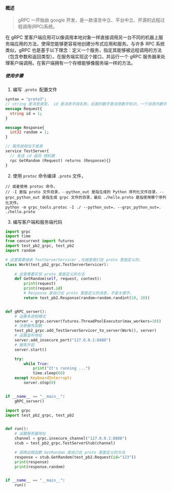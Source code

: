 #### 概述

> gRPC 一开始由 google 开发，是一款语言中立、平台中立、开源的远程过程调用(RPC)系统。

在 gRPC 里客户端应用可以像调用本地对象一样直接调用另一台不同的机器上服务端应用的方法，使得您能够更容易地创建分布式应用和服务。与许多 RPC 系统类似，gRPC 也是基于以下理念：定义一个服务，指定其能够被远程调用的方法（包含参数和返回类型）。在服务端实现这个接口，并运行一个 gRPC 服务器来处理客户端调用。在客户端拥有一个存根能够像服务端一样的方法。

##### 使用步骤

1. 编写 `.proto `配置文件

```protobuf
syntax = "proto3";
// string 是消息类型， id 是消息字段名称，后面的数字是消息数字标识。一个消息内数字标识是唯一的。
message Request{
  string id = 1;
}

message Response{
  int32 random = 1;
}

// 服务就相当于是类
service TestServer{
  // 发送 id 返回 随机数
  rpc GetRandom (Request) returns (Response){}
}
```

2. 使用 `protoc` 命令编译 `.proto` 文件，

```shell
// 或者使用 protoc 命令，
// -I 是指 proto 文件目录，--python_out 是指生成的 Python 序列化文件目录，--grpc_python_out 是指生成 grpc 文件的目录，最后 ./hello.proto 是指使用哪个序列化文件。
python -m grpc_tools.protoc -I ./ --python_out=. --grpc_python_out=. ./hello.proto
```

3. 编写客户端和服务端代码

```python
import grpc
import time
from concurrent import futures
import test_pb2_grpc, test_pb2
import random

# 这里需要继承 TestServerServicer ,也就是我们在 proto 里面定义的。
class Work(test_pb2_grpc.TestServerServicer):
		
    # 这里需要实现 proto 里面定义的方法
    def GetRandom(self, request, context):
        print(request)
        print(request.id)
        # Response 是自己在 proto 里面定义的消息，不是关键字。
        return test_pb2.Response(random=random.randint(10, 20))


def gRPC_server():
    # 设置多进程模式
    server = grpc.server(futures.ThreadPoolExecutor(max_workers=10))
    # 注册服务函数
    test_pb2_grpc.add_TestServerServicer_to_server(Work(), server)
    # 设置监听地址
    server.add_insecure_port("127.0.0.1:8888")
    # 服务开启
    server.start()

    try:
        while True:
            print("It's running ...")
            time.sleep(60)
    except KeyboardInterrupt:
        server.stop(0)


if __name__ == "__main__":
    gRPC_server()

```

```python
import grpc
import test_pb2_grpc, test_pb2


def run():
    # 设置服务器地址
    channel = grpc.insecure_channel("127.0.0.1:8888")
    stub = test_pb2_grpc.TestServerStub(channel)

    # 调用远程函数 GetRandom 是自己在 proto 里面定义的方法
    response = stub.GetRandom(test_pb2.Request(id="123"))
    print(response)
    print(response.random)


if __name__ == "__main__":
    run()

```

